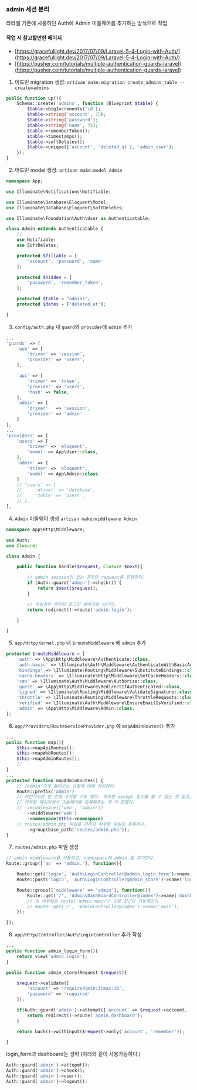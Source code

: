 ### admin 세션 분리

라라벨 기존에 사용하던 Auth에 Admin 미들웨어를 추가하는 방식으로 작업

#### 작업 시 참고할만한 페이지
* [https://gracefullight.dev/2017/07/09/Laravel-5-4-Login-with-Auth/](https://gracefullight.dev/2017/07/09/Laravel-5-4-Login-with-Auth/)
* [https://pusher.com/tutorials/multiple-authentication-guards-laravel](https://pusher.com/tutorials/multiple-authentication-guards-laravel)

1. 어드민 migration 생성: `artisan make:migration create_admins_table --create=admins`
```php
public function up(){
    Schema::create('admins', function (Blueprint $table) {
        $table->bigIncrements('id');
        $table->string('account', 75);
        $table->string('password');
        $table->string('name', 75);
        $table->rememberToken();
        $table->timestamps();
        $table->softDeletes();
        $table->unique(['account', 'deleted_at'], 'admin_user');
    });
}
```

2. 어드민 model 생성: `artisan make:model Admin`
```php
namespace App;

use Illuminate\Notifications\Notifiable;

use Illuminate\Database\Eloquent\Model;
use Illuminate\Database\Eloquent\SoftDeletes;

use Illuminate\Foundation\Auth\User as Authenticatable;

class Admin extends Authenticatable {
    //
    use Notifiable;
    use SoftDeletes;

    protected $fillable = [
        'account', 'password', 'name'
    ];

    protected $hidden = [
        'password', 'remember_token',
    ];

    protected $table = "admins";
    protected $dates = ['deleted_at'];

}
```

3. `config/auth.php` 내 `guard`와 `provider`에 `admin` 추가
```php
...
'guards' => [
    'web' => [
        'driver' => 'session',
        'provider' => 'users',
    ],

    'api' => [
        'driver' => 'token',
        'provider' => 'users',
        'hash' => false,
    ],
    'admin' => [
        'driver'   => 'session',
        'provider' => 'admin'
    ]
],
...
'providers' => [
    'users' => [
        'driver' => 'eloquent',
        'model' => App\User::class,
    ],
    'admin' => [
        'driver' => 'eloquent',
        'model' => App\Admin::class
    ]
    // 'users' => [
    //     'driver' => 'database',
    //     'table' => 'users',
    // ],
],

```

4. `Admin` 미들웨어 생성 `artisan make:middleware Admin`
```php
namespace App\Http\Middleware;

use Auth;
use Closure;

class Admin {

    public function handle($request, Closure $next){

        // admin session이 있는 경우만 request를 진행한다.
        if (Auth::guard('admin')->check()) {
            return $next($request);
        }

        // 아닐경우 관리자 로그인 페이지로 넘긴다.
        return redirect()->route('admin.login');

    }

}
```

5. `app/Http/Kernel.php` 내 `$routeMiddleware` 에 `admin` 추가
```php
protected $routeMiddleware = [
    'auth' => \App\Http\Middleware\Authenticate::class,
    'auth.basic' => \Illuminate\Auth\Middleware\AuthenticateWithBasicAuth::class,
    'bindings' => \Illuminate\Routing\Middleware\SubstituteBindings::class,
    'cache.headers' => \Illuminate\Http\Middleware\SetCacheHeaders::class,
    'can' => \Illuminate\Auth\Middleware\Authorize::class,
    'guest' => \App\Http\Middleware\RedirectIfAuthenticated::class,
    'signed' => \Illuminate\Routing\Middleware\ValidateSignature::class,
    'throttle' => \Illuminate\Routing\Middleware\ThrottleRequests::class,
    'verified' => \Illuminate\Auth\Middleware\EnsureEmailIsVerified::class,
    'admin' => \App\Http\Middleware\Admin::class,
];
```

6. `app/Providers/RouteServiceProvider.php` 에 `mapAdminRoutes()` 추가
```php
...
public function map(){
    $this->mapApiRoutes();
    $this->mapWebRoutes();
    $this->mapAdminRoutes();
    //
}
...
protected function mapAdminRoutes() {
    // /admin 으로 들어오는 요청에 대해 처리한다.
    Route::prefix('admin')
    // 이런식으로 한 번에 추가할 수도 있다. 하지만 except 함수를 쓸 수 없는 것 같고,
    // 라우팅 페이지에서 미들웨어를 등록해주는 게 더 편했다.
    // ->middleware(['web', 'admin'])
        ->middleware('web')
        ->namespace($this->namespace)
    // routes/admin.php 파일을 관리자 라우팅 파일로 등록한다.
        ->group(base_path('routes/admin.php'));
}
```

7. `routes/admin.php` 파일 생성
```php
// admin middleware를 사용하고, namespace에 admin.을 추가한다.
Route::group(['as' => 'admin.'], function(){

    Route::get('login', 'Auth\LoginController@admin_login_form')->name('login');
    Route::post('login', 'Auth\LoginController@admin_store')->name('login.store');

    Route::group(['middleware' => 'admin'], function(){
        Route::get('/', 'Admin\DashBoardController@index')->name('dashboard');;
        // 이 라우팅은 route('admin.main') 으로 접근이 가능해진다.
        // Route::get('/', 'AdminController@index')->name('main');
    });

});
```

8. `app/Http/Controller/Auth/LoginController` 추가 작성
```php
...
public function admin_login_form(){
    return view('admin.login');
}

public function admin_store(Request $request){

    $request->validate([
        'account' => 'required|min:3|max:16',
        'password' => 'required'
    ]);

    if(Auth::guard('admin')->attempt(['account' => $request->account, 'password' => $request->password])){
        return redirect()->route('admin.dashboard');
    }

    return back()->withInput($request->only('account', 'remember'));

}
```

login_form과 dashboard는 생략 (아래와 같이 사용가능하다.)
```php
Auth::guard('admin')->attepmt();
Auth::guard('admin')->check();
Auth::guard('admin')->user();
Auth::guard('admin')->logout();
```
